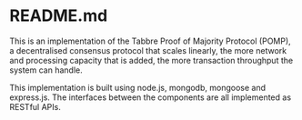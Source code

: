 # README.md

This is an implementation of the Tabbre Proof of Majority Protocol (POMP), a decentralised consensus protocol that scales linearly, the more network and processing capacity that is added, the more transaction throughput the system can handle. 

This implementation is built using node.js, mongodb, mongoose and express.js. The interfaces between the components are all implemented as RESTful APIs.





